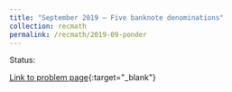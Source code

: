 ```yaml
---
title: "September 2019 – Five banknote denominations"
collection: recmath
permalink: /recmath/2019-09-ponder
---
```

Status:

[Link to problem page](https://research.ibm.com/haifa/ponderthis/challenges/September2019.html){:target="_blank"}
